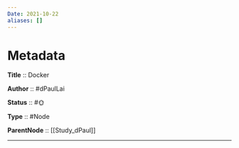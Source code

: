 ```yaml
---
Date: 2021-10-22
aliases: []
---
```


# Metadata

**Title** :: Docker

**Author** :: #dPaulLai

**Status** :: #🌞 

**Type** :: #Node

**ParentNode** :: [[Study_dPaul]]

---
